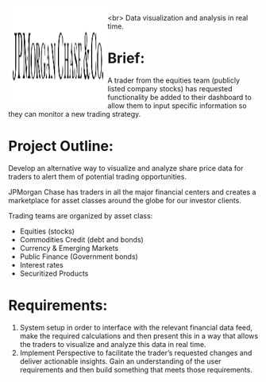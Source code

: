 <img align="left" alt="SVG" src="https://github.com/arishma108/JPMorgan-Chase-Co/blob/master/J_P_Morgan_Chase.svg?raw=true" width="200" height="200" />

<br\>
Data visualization and analysis in real time.

# Brief: 
A trader from the equities team (publicly listed company stocks) has requested functionality be added to their dashboard to allow them to input specific information so they can monitor a new trading strategy.

# Project Outline: 
Develop an alternative way to visualize and analyze share price data for traders to alert them of potential trading opportunities.

JPMorgan Chase has traders in all the major financial centers and creates a marketplace for asset classes around the globe for our investor clients.

Trading teams are organized by asset class: 
- Equities (stocks) 
- Commodities Credit (debt and bonds) 
- Currency & Emerging Markets 
- Public Finance (Government bonds) 
- Interest rates 
- Securitized Products

# Requirements: 
1. System setup in order to interface with the relevant financial data feed, make the required calculations and then present this in a way that allows the traders to visualize and analyze this data in real time.
2. Implement Perspective to facilitate the trader’s requested changes and deliver actionable insights. Gain an understanding of the user requirements and then build something that meets those requirements.

